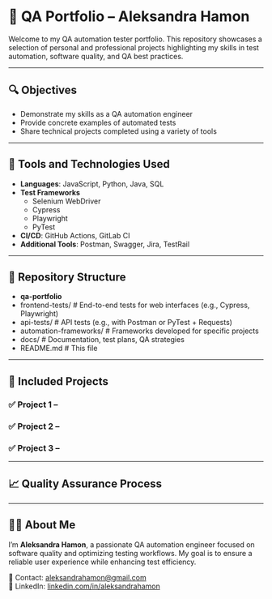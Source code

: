 # 🎯 QA Portfolio – Aleksandra Hamon

Welcome to my QA automation tester portfolio. This repository showcases a selection of personal and professional projects highlighting my skills in test automation, software quality, and QA best practices.

---

## 🔍 Objectives

- Demonstrate my skills as a QA automation engineer
- Provide concrete examples of automated tests
- Share technical projects completed using a variety of tools

---

## 🧪 Tools and Technologies Used

- **Languages**: JavaScript, Python, Java, SQL
- **Test Frameworks**
  - Selenium WebDriver
  - Cypress
  - Playwright
  - PyTest
- **CI/CD**: GitHub Actions, GitLab CI
- **Additional Tools**: Postman, Swagger, Jira, TestRail

---

## 📁 Repository Structure

- **qa-portfolio**
-  frontend-tests/ # End-to-end tests for web interfaces (e.g., Cypress, Playwright)
-  api-tests/ # API tests (e.g., with Postman or PyTest + Requests)
- automation-frameworks/ # Frameworks developed for specific projects
- docs/ # Documentation, test plans, QA strategies
- README.md # This file


---

## 📂 Included Projects

### ✅ Project 1 – 

### ✅ Project 2 –

### ✅ Project 3 – 


---

## 📈 Quality Assurance Process


---

## 🙋‍♀️ About Me

I’m **Aleksandra Hamon**, a passionate QA automation engineer focused on software quality and optimizing testing workflows. My goal is to ensure a reliable user experience while enhancing test efficiency.

📧 Contact: aleksandrahamon@gmail.com  
💼 LinkedIn: [linkedin.com/in/aleksandrahamon](https://linkedin.com/in/aleksandrahamon)
